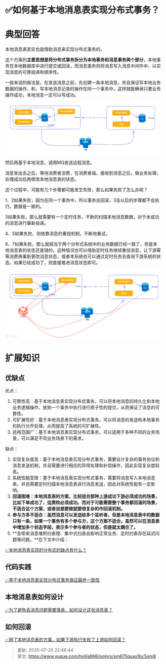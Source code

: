# ✅如何基于本地消息表实现分布式事务？

# 典型回答


本地消息表其实也是借助消息来实现分布式事务的。



这个方案的**主要思想是将分布式事务拆分为本地事务和消息事务两个部分**，本地事务在本地数据库中进行提交或回滚，而消息事务则将消息写入消息中间件中，以实现消息的可靠投递和顺序性。



一般来说的做法是，在发送消息之前，先创建一条本地消息，并且保证写本地业务数据的操作，和，写本地消息记录的操作在同一个事务中。这样就能确保只要业务操作成功，本地消息一定可以写成功。



![1679213543727-21ced2f1-d04e-4c36-a0f1-fd0b2912e998.png](./img/4WxN6rfbsTAatLi0/1679213543727-21ced2f1-d04e-4c36-a0f1-fd0b2912e998-505361.png)



然后再基于本地消息，调用MQ发送远程消息。



消息发出去之后，等待消费者消费，在消费者端，接收到消息之后，做业务处理，处理成功后再修改本地消息表的状态。



这个过程中，可能有几个步骤都可能发生失败，那么如果失败了怎么办呢？



1、2如果失败，因为在同一个事务中，所以事务会回滚，3及以后的步骤都不会执行。数据是一致的。



3如果失败，那么就需要有一个定时任务，不断的扫描本地消息数据，对于未成功的消息进行重新投递。



4、5如果失败，则依靠消息的重投机制，不断地重试。



6、7如果失败，那么就相当于两个分布式系统中的业务数据已经一致了，但是本地消息表的状态还是错的。这种情况也可以借助定时任务继续重投消息，让下游幂等消费再重新更改消息状态，或者本系统也可以通过定时任务去查询下游系统的状态，如果已经成功了，则直接推进消息状态即可。



![1679214074334-3c57700a-30a7-44b2-b1cd-239dc1509da2.png](./img/4WxN6rfbsTAatLi0/1679214074334-3c57700a-30a7-44b2-b1cd-239dc1509da2-454978.png)



# 扩展知识


## 优缺点


优点：

1. 可靠性高：基于本地消息表实现分布式事务，可以将本地消息的持久化和本地业务逻辑操作，放到一个事务中执行进行原子性的提交，从而保证了消息的可靠性。
2. 可扩展性好：基于本地消息表实现分布式事务，可以将消息的发送和本地事务的执行分开处理，从而提高了系统的可扩展性。
3. 适用范围广：基于本地消息表实现分布式事务，可以适用于多种不同的业务场景，可以满足不同业务场景下的需求。

缺点：

1. 实现复杂度高：基于本地消息表实现分布式事务，需要设计复杂的事务协议和消息发送机制，并且需要进行相应的异常处理和补偿操作，因此实现复杂度较高。
2. 系统性能受限：基于本地消息表实现分布式事务，需要将消息写入本地消息表，并且需要定时扫描本地消息表进行消息发送，因此对系统性能有一定影响。
3. **回滚困难：本地消息表的方案，比较适合那种上游成功下游必须成功的场景，比如下单成功了，运费险必须成功。而对于可能需要整个事务都回滚的场景，不适合这个方案，或者说想要做就要很复杂的作回滚机制。**
4. **参与方多不适合：虽然消息可以发送给多个监听者，但是本地消息表中的数据只有一条，如果一个事务有多个参与方，这个方案不适合。虽然可以在消息表中增加多个状态字段，表示多个参与者的状态，但是就太耦合了。**
5. **会带来消息堆积扫表慢、集中式扫表会影响正常业务、定时扫表存在延迟问题等问题。**在下文中介绍：



[✅本地消息表实现的分布式的缺点有什么？](https://www.yuque.com/hollis666/oolnrs/gamq6s7qf25cn332)



## 代码实践


[✅基于本地消息表实现分布式事务保证最终一致性](https://www.yuque.com/hollis666/oolnrs/hi956hl64rr7cwx1)



## 本地消息表如何设计


[✅为了避免丢消息问题需要落表，如何设计这张消息表？](https://www.yuque.com/hollis666/oolnrs/iw138sersv6ocx6u)



## 如何回滚


[✅用了本地消息表的方案，如果下游执行失败了上游如何回滚？](https://www.yuque.com/hollis666/oolnrs/fxytzn7grefl51yw)



> 更新: 2025-07-25 22:46:44  
> 原文: <https://www.yuque.com/hollis666/oolnrs/xm675quxo1bc5qm8>